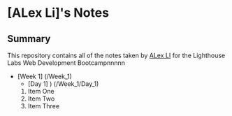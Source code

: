 # [ALex Li]'s Notes
## Summary 

This repository contains all of the notes taken by [ALex LI](https://github.com/a-218) for the Lighthouse Labs Web Development Bootcampnnnnn

* [Week 1] (/Week_1)
  * [Day 1] ) (/Week_1/Day_1)
  1. Item One 
  2. Item Two
  3. Item Three
  